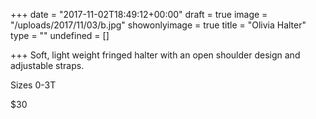 +++
date = "2017-11-02T18:49:12+00:00"
draft = true
image = "/uploads/2017/11/03/b.jpg"
showonlyimage = true
title = "Olivia Halter"
type = ""
undefined = []

+++
Soft, light weight fringed halter with an open shoulder design and adjustable straps.

Sizes 0-3T

$30
